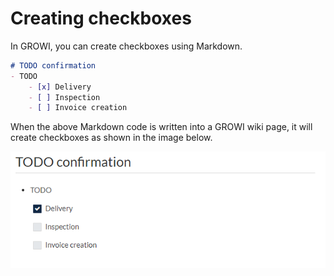 # Creating checkboxes

In GROWI, you can create checkboxes using Markdown.

```markdown
# TODO confirmation
- TODO
    - [x] Delivery
    - [ ] Inspection
    - [ ] Invoice creation
```

When the above Markdown code is written into a GROWI wiki page, it will create checkboxes as shown in the image below.

![checkbox](./images/checkbox.png)